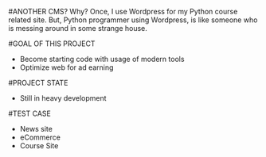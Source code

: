 #ANOTHER CMS? Why?
Once, I use Wordpress for my Python course related site. But, Python programmer using Wordpress, is like someone who is messing around in  some strange house.


#GOAL OF THIS PROJECT
- Become starting code with usage of modern tools
- Optimize web for ad earning

#PROJECT STATE
- Still in heavy development

#TEST CASE
- News site
- eCommerce
- Course Site